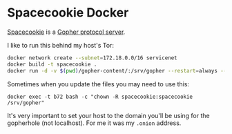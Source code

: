 # Spacecookie Docker

[Spacecookie](https://github.com/sternenseemann/spacecookie) is a [Gopher protocol server](https://en.wikipedia.org/wiki/Gopher_(protocol)).

I like to run this behind my host's Tor:

```bash
docker network create --subnet=172.18.0.0/16 servicenet
docker build -t spacecookie .
docker run -d -v $(pwd)/gopher-content/:/srv/gopher --restart=always --net servicenet --hostname=spacecookie --ip=172.18.0.68 spacecookie
```

Sometimes when you update the files you may need to use this:

```
docker exec -t b72 bash -c "chown -R spacecookie:spacecookie /srv/gopher"
```

It's very important to set your host to the domain you'll be using for the
gopherhole (not localhost). For me it was my `.onion` address.
